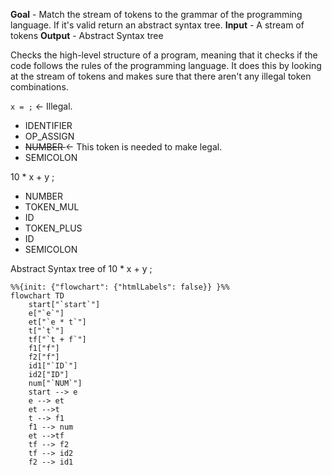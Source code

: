 **Goal** - Match the stream of tokens to the grammar of the programming language. If it's valid return an abstract syntax tree. 
**Input** - A stream of tokens
**Output** - Abstract Syntax tree

Checks the high-level structure of a program, meaning that it checks if the code follows the rules of the programming language. It does this by looking at the stream of tokens and makes sure that there aren't any illegal token combinations. 

`x = ;` $\leftarrow$ Illegal. 
- IDENTIFIER
- OP_ASSIGN
- <s> NUMBER </s> $\leftarrow$ This token is needed to make legal.
- SEMICOLON

10 * x + y  ;
- NUMBER
- TOKEN_MUL
- ID
- TOKEN_PLUS
- ID
- SEMICOLON


Abstract Syntax tree of 10 * x + y ; 
```mermaid
%%{init: {"flowchart": {"htmlLabels": false}} }%%
flowchart TD
	start["`start`"]
	e["`e`"]
	et["`e * t`"]
	t["`t`"]
	tf["`t + f`"]
	f1["f"]
	f2["f"]
	id1["`ID`"]
	id2["ID"]
	num["`NUM`"]
	start --> e
	e --> et
	et -->t
	t --> f1
	f1 --> num
	et -->tf
	tf --> f2
	tf --> id2
	f2 --> id1
```


